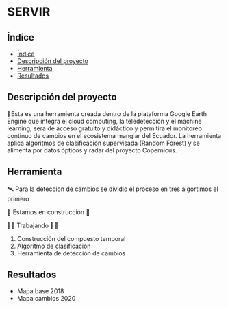 # SERVIR

## Índice

* [Índice](#índice)
* [Descripción del proyecto](#descripción-del-proyecto)
* [Herramienta](#herramienta) 
* [Resultados](#resultados)

## Descripción del proyecto 
:deciduous_tree:Esta es una herramienta creada dentro de la plataforma Google Earth Engine que integra el cloud computing, la teledetección y el machine learning, sera de acceso gratuito y didáctico y permitira el monitoreo continuo de cambios en el ecosistema manglar del Ecuador.
La herramienta aplica algoritmos de clasificación supervisada (Random Forest) y se alimenta por datos ópticos y radar del proyecto Copernicus. 

## Herramienta 
:artificial_satellite:
Para la deteccion de cambios se dividio el proceso en tres algortimos el primero 

:construction: Estamos en construcción :construction:

:construction_worker_woman: Trabajando :construction_worker_woman:

1. Construcción del compuesto temporal
2. Algoritmo de clasificación
3. Herramienta de detección de cambios 

## Resultados
* Mapa base 2018
* Mapa cambios 2020
